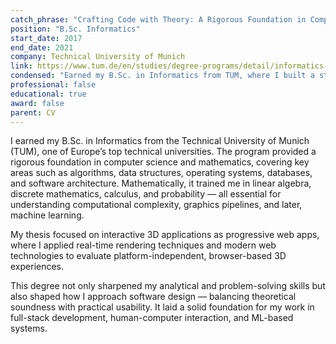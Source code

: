 ```yaml
---
catch_phrase: "Crafting Code with Theory: A Rigorous Foundation in Computer Science"
position: "B.Sc. Informatics"
start_date: 2017
end_date: 2021
company: Technical University of Munich
link: https://www.tum.de/en/studies/degree-programs/detail/informatics-bachelor-of-science-bsc
condensed: "Earned my B.Sc. in Informatics from TUM, where I built a strong foundation in computer science and mathematics through both core studies and a thesis on interactive 3D web applications."
professional: false
educational: true
award: false
parent: CV
---
```


I earned my B.Sc. in Informatics from the Technical University of Munich (TUM), one of Europe’s top technical universities. The program provided a rigorous foundation in computer science and mathematics, covering key areas such as algorithms, data structures, operating systems, databases, and software architecture. Mathematically, it trained me in linear algebra, discrete mathematics, calculus, and probability — all essential for understanding computational complexity, graphics pipelines, and later, machine learning.

My thesis focused on interactive 3D applications as progressive web apps, where I applied real-time rendering techniques and modern web technologies to evaluate platform-independent, browser-based 3D experiences.

This degree not only sharpened my analytical and problem-solving skills but also shaped how I approach software design — balancing theoretical soundness with practical usability. It laid a solid foundation for my work in full-stack development, human-computer interaction, and ML-based systems.